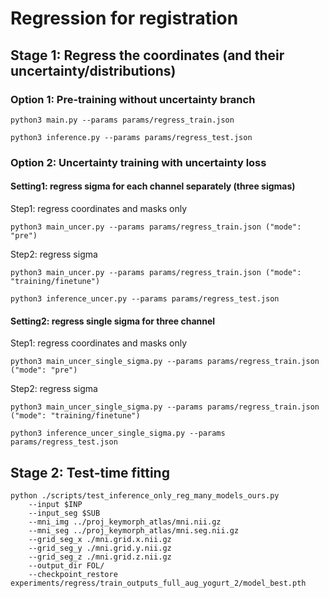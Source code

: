 # Regression for registration

## Stage 1: Regress the coordinates (and their uncertainty/distributions)

### Option 1: Pre-training without uncertainty branch
```
python3 main.py --params params/regress_train.json

python3 inference.py --params params/regress_test.json
```
<!-- ### Option 2: Uncertainty training with only uncertainty loss and without dropout -->
### Option 2: Uncertainty training with uncertainty loss

#### Setting1: regress sigma for each channel separately (three sigmas)

Step1: regress coordinates and masks only 
```
python3 main_uncer.py --params params/regress_train.json ("mode": "pre")
```     
Step2: regress sigma
```
python3 main_uncer.py --params params/regress_train.json ("mode": "training/finetune")

python3 inference_uncer.py --params params/regress_test.json
```

#### Setting2:  regress single sigma for three channel

Step1: regress coordinates and masks only
```
python3 main_uncer_single_sigma.py --params params/regress_train.json ("mode": "pre")
```     
Step2: regress sigma
```
python3 main_uncer_single_sigma.py --params params/regress_train.json ("mode": "training/finetune")

python3 inference_uncer_single_sigma.py --params params/regress_test.json
```
<!-- ### Option 3: Uncertainty training with dropout

    Setting1: line 10, line 30: nn.Dropout(p=0.2).

        python3 main_uncer.py --params params/regress_train_uncer_dropout.json

    Setting2: line 10, line 30: nn.Dropout(p=0.3).

    Setting3: line 10, line 30: nn.Dropout(p=0.4).

    Setting4: line 30: nn.Dropout(p=0.5).

    Setting5: line 30: nn.Dropout(p=0.2). -->

## Stage 2: Test-time fitting

    python ./scripts/test_inference_only_reg_many_models_ours.py 
        --input $INP 
        --input_seg $SUB 
        --mni_img ../proj_keymorph_atlas/mni.nii.gz 
        --mni_seg ../proj_keymorph_atlas/mni.seg.nii.gz 
        --grid_seg_x ./mni.grid.x.nii.gz 
        --grid_seg_y ./mni.grid.y.nii.gz 
        --grid_seg_z ./mni.grid.z.nii.gz 
        --output_dir FOL/ 
        --checkpoint_restore experiments/regress/train_outputs_full_aug_yogurt_2/model_best.pth
